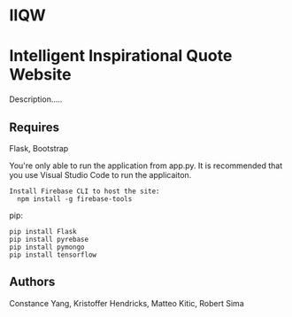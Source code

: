 # IIQW
<h1>Intelligent Inspirational Quote Website</h1>


<p>
</p>
Description.....

## Requires
Flask, Bootstrap
<p>
You're only able to run the application from app.py. It is recommended that you use Visual Studio Code to run the applicaiton.  
</p>

```
Install Firebase CLI to host the site:
  npm install -g firebase-tools
```

pip:
```
pip install Flask
pip install pyrebase
pip install pymongo
pip install tensorflow
```
## Authors
Constance Yang, Kristoffer Hendricks, Matteo Kitic, Robert Sima
